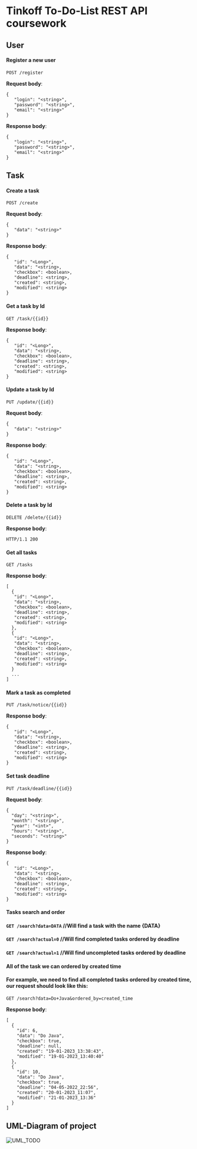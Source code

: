 # Tinkoff To-Do-List REST API coursework

## User

#### Register a new user

`POST /register`

__Request body__:
```
{
   "login": "<string>",
   "password": "<string>",
   "email": "<string>"
}
```

__Response body__:
```
{
   "login": "<string>",
   "password": "<string>",
   "email": "<string>"
}
```

## Task

#### Create a task

`POST /create`

__Request body__:
```
{
   "data": "<string>"
}
```

__Response body__:
```
{
   "id": "<Long>",
   "data": "<string>,
   "checkbox": <boolean>,
   "deadline": <string>,
   "created": <string>,
   "modified": <string>
}
```

#### Get a task by Id

`GET /task/{{id}}`

__Response body__:
```
{
   "id": "<Long>",
   "data": "<string>,
   "checkbox": <boolean>,
   "deadline": <string>,
   "created": <string>,
   "modified": <string>
}
```

#### Update a task by Id

`PUT /update/{{id}}`

__Request body__:
```
{
   "data": "<string>"
}
```

__Response body__:
```
{
   "id": "<Long>",
   "data": "<string>,
   "checkbox": <boolean>,
   "deadline": <string>,
   "created": <string>,
   "modified": <string>
}
```

#### Delete a task by Id

`DELETE /delete/{{id}}`

__Response body__:
```
HTTP/1.1 200 
```

#### Get all tasks

`GET /tasks`

__Response body__:
```
[
  {
   "id": "<Long>",
   "data": "<string>,
   "checkbox": <boolean>,
   "deadline": <string>,
   "created": <string>,
   "modified": <string>
  },
  {
   "id": "<Long>",
   "data": "<string>,
   "checkbox": <boolean>,
   "deadline": <string>,
   "created": <string>,
   "modified": <string>
  }
  ...
]
```

#### Mark a task as completed

`PUT /task/notice/{{id}}`

__Response body__:
```
{
   "id": "<Long>",
   "data": "<string>,
   "checkbox": <boolean>,
   "deadline": <string>,
   "created": <string>,
   "modified": <string>
}
```
#### Set task deadline

`PUT /task/deadline/{{id}}`

__Request body__:
```
{
  "day": "<string>",
  "month": "<string>",
  "year": "<int>",
  "hours": "<string>",
  "seconds": "<string>"
}
```

__Response body__:
```
{
   "id": "<Long>",
   "data": "<string>,
   "checkbox": <boolean>,
   "deadline": <string>,
   "created": <string>,
   "modified": <string>
}
```

#### Tasks search and order

#### `GET /search?data=DATA`   //Will find a task with the name {DATA}
#### `GET /search?actual=0`    //Will find completed tasks ordered by deadline 
#### `GET /search?actual=1`    //Will find uncompleted tasks ordered by deadline

#### All of the task we can ordered by created time
#### For example, we need to find all completed tasks ordered by created time, our request should look like this:
`GET /search?data=Do+Java&ordered_by=created_time`

__Response body__:
```
[
  {
    "id": 6,
    "data": "Do Java",
    "checkbox": true,
    "deadline": null,
    "created": "19-01-2023_13:38:43",
    "modified": "19-01-2023_13:40:40"
  },
  {
    "id": 10,
    "data": "Do Java",
    "checkbox": true,
    "deadline": "04-05-2022_22:56",
    "created": "20-01-2023_11:07",
    "modified": "21-01-2023_13:36"
  }
]
```

## UML-Diagram of project
![UML_TODO](https://github.com/pestrikv/to-do-list-coursework/blob/master/UML_to-do-coursework.jpg)





